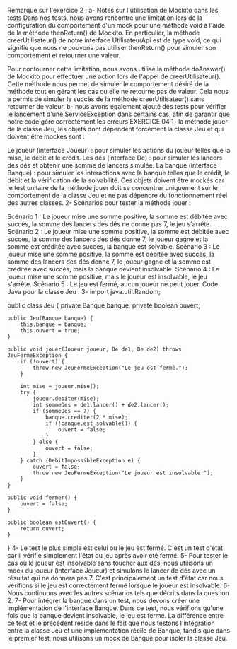 Remarque sur l'exercice 2 : 
a- Notes sur l'utilisation de Mockito dans les tests
Dans nos tests, nous avons rencontré une limitation lors de la configuration du comportement d'un mock pour une méthode void à l'aide de la méthode thenReturn() de Mockito. En particulier, la méthode creerUtilisateur() de notre interface UtilisateurApi est de type void, ce qui signifie que nous ne pouvons pas utiliser thenReturn() pour simuler son comportement et retourner une valeur.

Pour contourner cette limitation, nous avons utilisé la méthode doAnswer() de Mockito pour effectuer une action lors de l'appel de creerUtilisateur(). Cette méthode nous permet de simuler le comportement désiré de la méthode tout en gérant les cas où elle ne retourne pas de valeur.
Cela nous a permis de simuler le succès de la méthode creerUtilisateur() sans retourner de valeur.
b- 
 nous avons également ajouté des tests pour vérifier le lancement d'une ServiceException dans certains cas, afin de garantir que notre code gère correctement les erreurs
EXERCICE 04
1-
 la méthode jouer de la classe Jeu, les objets dont dépendent forcément la classe Jeu et qui doivent être mockés sont :

Le joueur (interface Joueur) : pour simuler les actions du joueur telles que la mise, le débit et le crédit.
Les dés (interface De) : pour simuler les lancers des dés et obtenir une somme de lancers simulée.
La banque (interface Banque) : pour simuler les interactions avec la banque telles que le crédit, le débit et la vérification de la solvabilité.
Ces objets doivent être mockés car le test unitaire de la méthode jouer doit se concentrer uniquement sur le comportement de la classe Jeu et ne pas dépendre du fonctionnement réel des autres classes.
2-
Scénarios pour tester la méthode jouer :

Scénario 1 : Le joueur mise une somme positive, la somme est débitée avec succès, la somme des lancers des dés ne donne pas 7, le jeu s'arrête.
Scénario 2 : Le joueur mise une somme positive, la somme est débitée avec succès, la somme des lancers des dés donne 7, le joueur gagne et la somme est créditée avec succès, la banque est solvable.
Scénario 3 : Le joueur mise une somme positive, la somme est débitée avec succès, la somme des lancers des dés donne 7, le joueur gagne et la somme est créditée avec succès, mais la banque devient insolvable.
Scénario 4 : Le joueur mise une somme positive, mais le joueur est insolvable, le jeu s'arrête.
Scénario 5 : Le jeu est fermé, aucun joueur ne peut jouer.
Code Java pour la classe Jeu :
3-
import java.util.Random;

public class Jeu {
    private Banque banque;
    private boolean ouvert;

    public Jeu(Banque banque) {
        this.banque = banque;
        this.ouvert = true;
    }

    public void jouer(Joueur joueur, De de1, De de2) throws JeuFermeException {
        if (!ouvert) {
            throw new JeuFermeException("Le jeu est fermé.");
        }

        int mise = joueur.mise();
        try {
            joueur.debiter(mise);
            int sommeDes = de1.lancer() + de2.lancer();
            if (sommeDes == 7) {
                banque.crediter(2 * mise);
                if (!banque.est_solvable()) {
                    ouvert = false;
                }
            } else {
                ouvert = false;
            }
        } catch (DebitImpossibleException e) {
            ouvert = false;
            throw new JeuFermeException("Le joueur est insolvable.");
        }
    }

    public void fermer() {
        ouvert = false;
    }

    public boolean estOuvert() {
        return ouvert;
    }
}
4-
Le test le plus simple est celui où le jeu est fermé. C'est un test d'état car il vérifie simplement l'état du jeu après avoir été fermé.
5-
Pour tester le cas où le joueur est insolvable sans toucher aux dés, nous utilisons un mock du joueur (interface Joueur) et simulons le lancer de dés avec un résultat qui ne donnera pas 7. C'est principalement un test d'état car nous vérifions si le jeu est correctement fermé lorsque le joueur est insolvable.
6-
Nous continuons avec les autres scénarios tels que décrits dans la question 2.
7-
Pour intégrer la banque dans un test, nous devons créer une implémentation de l'interface Banque. Dans ce test, nous vérifions qu'une fois que la banque devient insolvable, le jeu est fermé. La différence entre ce test et le précédent réside dans le fait que nous testons l'intégration entre la classe Jeu et une implémentation réelle de Banque, tandis que dans le premier test, nous utilisons un mock de Banque pour isoler la classe Jeu.
